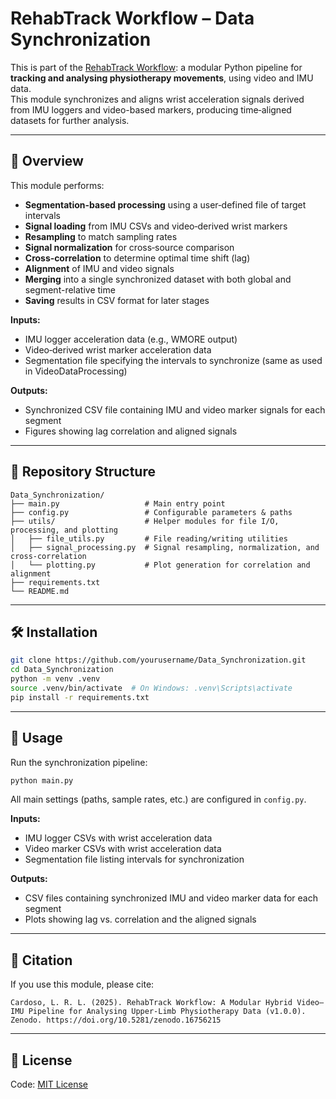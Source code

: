 # RehabTrack Workflow – Data Synchronization

This is part of the [RehabTrack Workflow](https://github.com/lrlcardoso/RehabTrack_Workflow): a modular Python pipeline for **tracking and analysing physiotherapy movements**, using video and IMU data.  
This module synchronizes and aligns wrist acceleration signals derived from IMU loggers and video-based markers, producing time‑aligned datasets for further analysis.

---

## 📌 Overview

This module performs:
- **Segmentation-based processing** using a user‑defined file of target intervals
- **Signal loading** from IMU CSVs and video‑derived wrist markers
- **Resampling** to match sampling rates
- **Signal normalization** for cross‑source comparison
- **Cross‑correlation** to determine optimal time shift (lag)
- **Alignment** of IMU and video signals
- **Merging** into a single synchronized dataset with both global and segment-relative time
- **Saving** results in CSV format for later stages

**Inputs:**
- IMU logger acceleration data (e.g., WMORE output)
- Video‑derived wrist marker acceleration data
- Segmentation file specifying the intervals to synchronize (same as used in VideoDataProcessing)

**Outputs:**
- Synchronized CSV file containing IMU and video marker signals for each segment
- Figures showing lag correlation and aligned signals

---

## 📂 Repository Structure

```
Data_Synchronization/
├── main.py                   # Main entry point
├── config.py                 # Configurable parameters & paths
├── utils/                    # Helper modules for file I/O, processing, and plotting
│   ├── file_utils.py         # File reading/writing utilities
│   ├── signal_processing.py  # Signal resampling, normalization, and cross-correlation
│   └── plotting.py           # Plot generation for correlation and alignment
├── requirements.txt
└── README.md
```

---

## 🛠 Installation

```bash
git clone https://github.com/yourusername/Data_Synchronization.git
cd Data_Synchronization
python -m venv .venv
source .venv/bin/activate  # On Windows: .venv\Scripts\activate
pip install -r requirements.txt
```

---

## 🚀 Usage

Run the synchronization pipeline:
```bash
python main.py
```

All main settings (paths, sample rates, etc.) are configured in `config.py`.

**Inputs:**  
- IMU logger CSVs with wrist acceleration data  
- Video marker CSVs with wrist acceleration data  
- Segmentation file listing intervals for synchronization  

**Outputs:**  
- CSV files containing synchronized IMU and video marker data for each segment  
- Plots showing lag vs. correlation and the aligned signals  

---

## 📖 Citation

If you use this module, please cite:
```
Cardoso, L. R. L. (2025). RehabTrack Workflow: A Modular Hybrid Video–IMU Pipeline for Analysing Upper-Limb Physiotherapy Data (v1.0.0). Zenodo. https://doi.org/10.5281/zenodo.16756215
```

---

## 📝 License

Code: [MIT License](LICENSE)  
